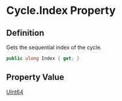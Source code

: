 # Cycle.Index Property
## Definition

Gets the sequential index of the cycle.

```c#
public ulong Index { get; }
```

## Property Value

[UInt64](https://learn.microsoft.com/en-gb/dotnet/api/System.UInt64)
